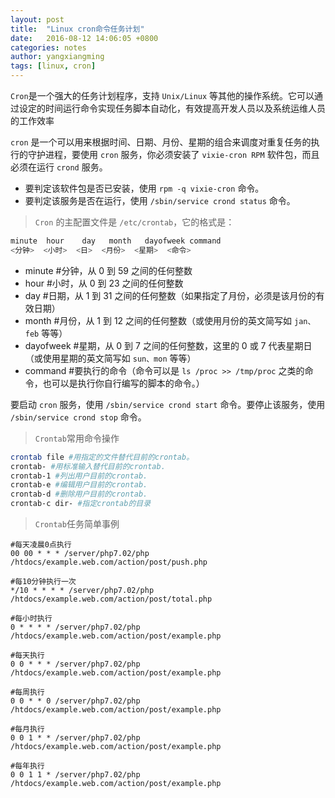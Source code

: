 ```yaml
---
layout: post
title:  "Linux cron命令任务计划"
date:   2016-08-12 14:06:05 +0800
categories: notes
author: yangxiangming
tags: [linux, cron]
---
```


`Cron`是一个强大的任务计划程序，支持 `Unix/Linux` 等其他的操作系统。它可以通过设定的时间运行命令实现任务脚本自动化，有效提高开发人员以及系统运维人员的工作效率
<!-- more -->
`cron` 是一个可以用来根据时间、日期、月份、星期的组合来调度对重复任务的执行的守护进程，要使用 `cron` 服务，你必须安装了 `vixie-cron RPM` 软件包，而且必须在运行 `crond` 服务。
* 要判定该软件包是否已安装，使用 `rpm -q vixie-cron` 命令。
* 要判定该服务是否在运行，使用 `/sbin/service crond status` 命令。

> `Cron` 的主配置文件是 `/etc/crontab`，它的格式是：

```bash
minute  hour    day   month   dayofweek command
<分钟>  <小时>  <日>  <月份>  <星期>  <命令>
```

* minute #分钟，从 0 到 59 之间的任何整数                                                                     
* hour #小时，从 0 到 23 之间的任何整数                                                                     
* day #日期，从 1 到 31 之间的任何整数（如果指定了月份，必须是该月份的有效日期）                           
* month #月份，从 1 到 12 之间的任何整数（或使用月份的英文简写如 `jan、feb` 等等）                           
* dayofweek #星期，从 0 到 7 之间的任何整数，这里的 0 或 7 代表星期日（或使用星期的英文简写如 `sun、mon` 等等）  
* command #要执行的命令（命令可以是 `ls /proc >> /tmp/proc` 之类的命令，也可以是执行你自行编写的脚本的命令。）

要启动 `cron` 服务，使用 `/sbin/service crond start` 命令。要停止该服务，使用 `/sbin/service crond stop` 命令。

> `Crontab`常用命令操作

```bash
crontab file #用指定的文件替代目前的crontab。
crontab- #用标准输入替代目前的crontab.
crontab-1 #列出用户目前的crontab.
crontab-e #编辑用户目前的crontab.
crontab-d #删除用户目前的crontab.
crontab-c dir- #指定crontab的目录
```

> `Crontab`任务简单事例

```
#每天凌晨0点执行
00 00 * * * /server/php7.02/php /htdocs/example.web.com/action/post/push.php

#每10分钟执行一次
*/10 * * * * /server/php7.02/php /htdocs/example.web.com/action/post/total.php

#每小时执行
0 * * * * /server/php7.02/php /htdocs/example.web.com/action/post/example.php

#每天执行
0 0 * * * /server/php7.02/php /htdocs/example.web.com/action/post/example.php

#每周执行
0 0 * * 0 /server/php7.02/php /htdocs/example.web.com/action/post/example.php

#每月执行
0 0 1 * * /server/php7.02/php /htdocs/example.web.com/action/post/example.php

#每年执行
0 0 1 1 * /server/php7.02/php /htdocs/example.web.com/action/post/example.php
```
